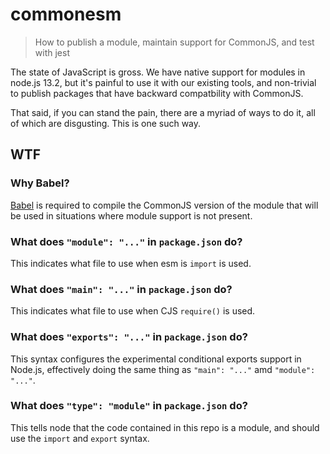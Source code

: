 # commonesm
> How to publish a module, maintain support for CommonJS, and test with jest

The state of JavaScript is gross. We have native support for modules in node.js 13.2, but it's painful to use it with our existing tools, and non-trivial to publish packages that have backward compatbility with CommonJS.

That said, if you can stand the pain, there are a myriad of ways to do it, all of which are disgusting. This is one such way.

## WTF

### Why Babel?

[Babel](https://babeljs.io/) is required to compile the CommonJS version of the module that will be used in situations where module support is not present.


### What does `"module": "..."` in `package.json` do?

This indicates what file to use when esm is `import` is used.


### What does `"main": "..."` in `package.json` do?

This indicates what file to use when CJS `require()` is used.


### What does `"exports": "..."` in `package.json` do?

This syntax configures the experimental conditional exports support in Node.js, effectively doing the same thing as `"main": "..."` amd `"module": "..."`.


### What does `"type": "module"` in `package.json` do?

This tells node that the code contained in this repo is a module, and should use the `import` and `export` syntax.
